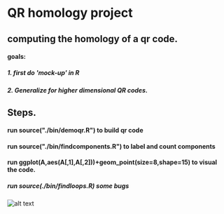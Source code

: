 # QR homology project
## computing the homology of a qr code.
#### goals:
##### 1. first do 'mock-up' in R
##### 2. Generalize for higher dimensional QR codes.

## Steps.
#### run source("./bin/demoqr.R") to build qr code
#### run source("./bin/findcomponents.R") to label and count components
#### run ggplot(A,aes(A[,1],A[,2]))+geom_point(size=8,shape=15) to visual the code.
##### run source(./bin/findloops.R) some bugs


![alt text](https//github.com/georgercarder/qrhomology/qr-1.png)
